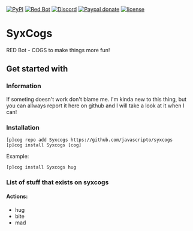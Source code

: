[![PyPI](https://img.shields.io/badge/Python-3.5-blue.svg?style=flat-square)](https://www.python.org/downloads/) 
[![Red Bot](https://img.shields.io/badge/Discord-Red%20Bot-red.svg?style=flat-square)](https://github.com/Twentysix26/Red-DiscordBot)
[![Discord](https://img.shields.io/discord/102860784329052160.svg?style=flat-square)](https://discord.gg/hevuDeP)
[![Paypal donate](https://img.shields.io/badge/PayPal-Donate-red.svg?longCache=true&style=flat-square)](https://paypal.me/dofkis)
[![license](https://img.shields.io/github/license/mashape/apistatus.svg?style=flat-square)](https://github.com/javascripto/syxcogs/blob/master/LICENSE)

# SyxCogs

RED Bot - COGS to make things more fun!

## Get started with

### Information

If someting doesn't work don't blame me. I'm kinda new to this thing, but you can allways report it here on github and I will take a look at it when I can!

### Installation
```
[p]cog repo add Syxcogs https://github.com/javascripto/syxcogs
[p]cog install Syxcogs [cog]
```
Example:
```
[p]cog install Syxcogs hug
```

### List of stuff that exists on syxcogs

#### Actions:
- hug
- bite
- mad

